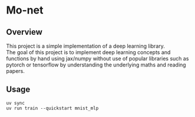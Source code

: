 # Mo-net

## Overview

This project is a simple implementation of a deep learning library.  
The goal of this project is to implement deep learning concepts and functions by hand using jax/numpy without use of popular libraries such as pytorch or tensorflow by understanding the underlying maths and reading papers.

## Usage

```shell
uv sync
uv run train --quickstart mnist_mlp
```